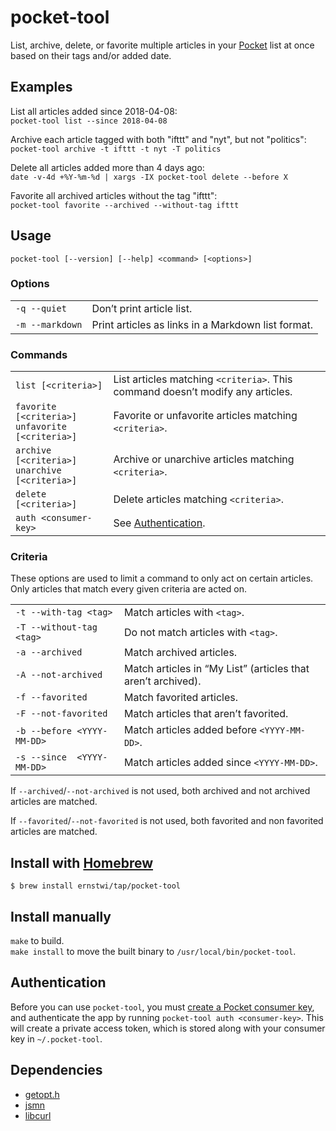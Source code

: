 # pocket-tool

List, archive, delete, or favorite multiple articles in your [Pocket](https://getpocket.com) list at once based on their tags and/or added date.

## Examples

List all articles added since 2018-04-08:  
`pocket-tool list --since 2018-04-08`

Archive each article tagged with both "ifttt" and "nyt", but not "politics":  
`pocket-tool archive -t ifttt -t nyt -T politics`

Delete all articles added more than 4 days ago:  
`date -v-4d +%Y-%m-%d | xargs -IX pocket-tool delete --before X`

Favorite all archived articles without the tag "ifttt":  
`pocket-tool favorite --archived --without-tag ifttt`

## Usage

`pocket-tool [--version] [--help] <command> [<options>]`

### Options

<table>
<tbody><tr>
<td>
<code>-q --quiet</code>
</td>
<td>
Don’t print article list.
</td>
</tr>
<tr>
<td>
<code>-m --markdown</code>
</td>
<td>
Print articles as links in a Markdown list format.
</td>
</tr>
</tbody></table>

### Commands

<table>
<tbody><tr>
<td>
<code>list [&lt;criteria&gt;]</code>
</td>
<td>
List articles matching <code>&lt;criteria&gt;</code>. This command doesn’t modify any articles.
</td>
</tr>
<tr>
<td>
<code>favorite   [&lt;criteria&gt;]</code><br>
<code>unfavorite [&lt;criteria&gt;]</code>
</td>
<td>
Favorite or unfavorite articles matching <code>&lt;criteria&gt;</code>.
</td>
</tr>
<tr>
<td>
<code>archive   [&lt;criteria&gt;]</code><br>
<code>unarchive [&lt;criteria&gt;]</code>
</td>
<td>
Archive or unarchive articles matching <code>&lt;criteria&gt;</code>.
</td>
</tr>
<tr>
<td>
<code>delete [&lt;criteria&gt;]</code>
</td>
<td>
Delete articles matching <code>&lt;criteria&gt;</code>.
</td>
</tr>
<tr>
<td>
<code>auth &lt;consumer-key&gt;</code>
</td>
<td>
See <a href="#authentication">Authentication</a>.
</td>
</tr>
</tbody></table>

### Criteria

These options are used to limit a command to only act on certain articles. Only articles that match every given criteria are acted on.

<table>
<tbody><tr>
<td>
<code>-t --with-tag &lt;tag&gt;</code>
</td>
<td>
Match articles with <code>&lt;tag&gt;</code>.
</td>
</tr>
<tr>
<td>
<code>-T --without-tag &lt;tag&gt;</code>
</td>
<td>
Do not match articles with <code>&lt;tag&gt;</code>.
</td>
</tr>
<tr>
<td>
<code>-a --archived</code>
</td>
<td>
Match archived articles.
</td>
</tr>
<tr>
<td>
<code>-A --not-archived</code>
</td>
<td>
Match articles in “My List” (articles that aren’t archived).
</td>
</tr>
<tr>
<td>
<code>-f --favorited</code>
</td>
<td>
Match favorited articles.
</td>
</tr>
<tr>
<td>
<code>-F --not-favorited</code>
</td>
<td>
Match articles that aren’t favorited.
</td>
</tr>
<tr>
<td>
<code>-b --before &lt;YYYY-MM-DD&gt;</code>
</td>
<td>
Match articles added before <code>&lt;YYYY-MM-DD&gt;</code>.
</td>
</tr>
<tr>
<td>
<code>-s --since  &lt;YYYY-MM-DD&gt;</code>
</td>
<td>
Match articles added since <code>&lt;YYYY-MM-DD&gt;</code>.
</td>
</tr>
</tbody></table>

If `--archived`/`--not-archived` is not used, both archived and not archived articles are matched.

If `--favorited`/`--not-favorited` is not used, both favorited and non favorited articles are matched.

## Install with [Homebrew](https://brew.sh)

```
$ brew install ernstwi/tap/pocket-tool
```

## Install manually

`make` to build.  
`make install` to move the built binary to `/usr/local/bin/pocket-tool`.

## Authentication

Before you can use `pocket-tool`, you must [create a Pocket consumer key](https://getpocket.com/developer/apps/new), and authenticate the app by running `pocket-tool auth <consumer-key>`. This will create a private access token, which is stored along with your consumer key in `~/.pocket-tool`.

## Dependencies

- [getopt.h](https://www.gnu.org/software/gnulib/manual/html_node/getopt_002eh.html)
- [jsmn](https://github.com/zserge/jsmn)
- [libcurl](https://curl.haxx.se/libcurl/)
